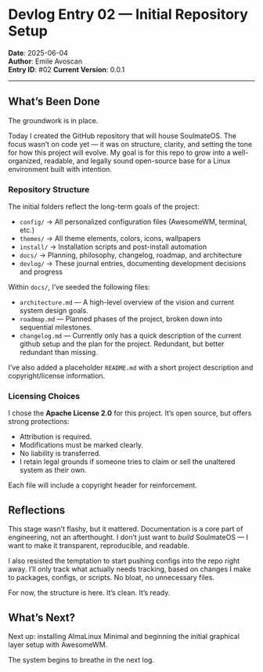 # Devlog Entry 02 — Initial Repository Setup

**Date**: 2025-06-04  
**Author**: Emile Avoscan  
**Entry ID**: #02
**Current Version**: 0.0.1

---

## What’s Been Done

The groundwork is in place.

Today I created the GitHub repository that will house SoulmateOS. The focus wasn’t on code yet — it was on structure, clarity, and setting the tone for how this project will evolve. My goal is for this repo to grow into a well-organized, readable, and legally sound open-source base for a Linux environment built with intention.

### Repository Structure

The initial folders reflect the long-term goals of the project:
- `config/` → All personalized configuration files (AwesomeWM, terminal, etc.)
- `themes/` → All theme elements, colors, icons, wallpapers
- `install/` → Installation scripts and post-install automation
- `docs/` → Planning, philosophy, changelog, roadmap, and architecture
- `devlog/` → These journal entries, documenting development decisions and progress

Within `docs/`, I’ve seeded the following files:

- `architecture.md` — A high-level overview of the vision and current system design goals.
- `roadmap.md` — Planned phases of the project, broken down into sequential milestones.
- `changelog.md` — Currently only has a quick description of the current github setup and the plan for the project. Redundant, but better redundant than missing. 

I’ve also added a placeholder `README.md` with a short project description and copyright/license information.

### Licensing Choices

I chose the **Apache License 2.0** for this project. It’s open source, but offers strong protections:
- Attribution is required.
- Modifications must be marked clearly.
- No liability is transferred.
- I retain legal grounds if someone tries to claim or sell the unaltered system as their own.

Each file will include a copyright header for reinforcement.

## Reflections

This stage wasn’t flashy, but it mattered. Documentation is a core part of engineering, not an afterthought. I don’t just want to *build* SoulmateOS — I want to make it transparent, reproducible, and readable.

I also resisted the temptation to start pushing configs into the repo right away. I’ll only track what actually needs tracking, based on changes I make to packages, configs, or scripts. No bloat, no unnecessary files.

For now, the structure is here. It’s clean. It’s ready.

## What’s Next?

Next up: installing AlmaLinux Minimal and beginning the initial graphical layer setup with AwesomeWM.

The system begins to breathe in the next log.

